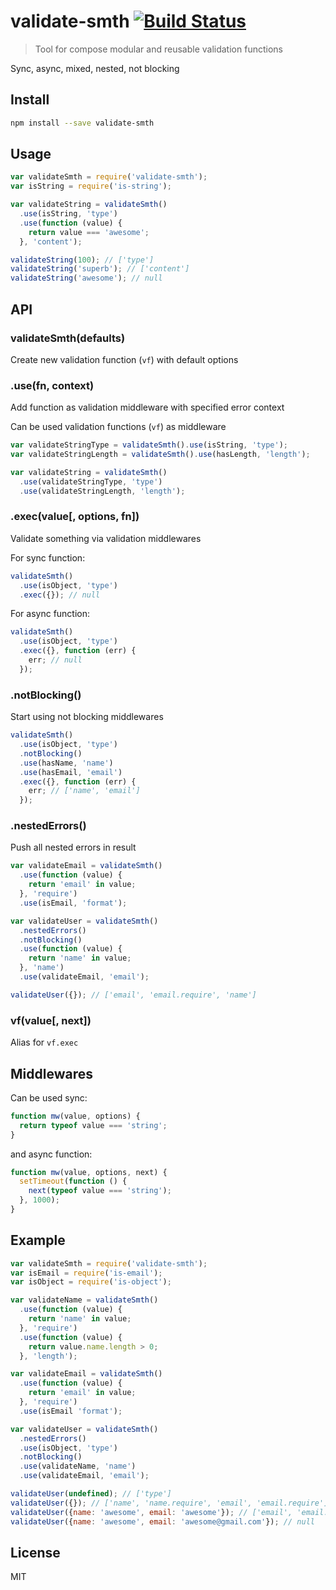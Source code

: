 # validate-smth [![Build Status][travis-image]][travis-url]

  > Tool for compose modular and reusable validation functions

  Sync, async, mixed, nested, not blocking

## Install

```sh
npm install --save validate-smth
```

## Usage

```js
var validateSmth = require('validate-smth');
var isString = require('is-string');

var validateString = validateSmth()
  .use(isString, 'type')
  .use(function (value) {
    return value === 'awesome';
  }, 'content');

validateString(100); // ['type']
validateString('superb'); // ['content']
validateString('awesome'); // null
```

## API

### validateSmth(defaults)

  Create new validation function (`vf`) with default options

### .use(fn, context)

  Add function as validation middleware with specified error context

  Can be used validation functions (`vf`) as middleware

```js
var validateStringType = validateSmth().use(isString, 'type');
var validateStringLength = validateSmth().use(hasLength, 'length');

var validateString = validateSmth()
  .use(validateStringType, 'type')
  .use(validateStringLength, 'length');
```

### .exec(value[, options, fn])

  Validate something via validation middlewares

  For sync function:

```js
validateSmth()
  .use(isObject, 'type')
  .exec({}); // null
```

  For async function:

```js
validateSmth()
  .use(isObject, 'type')
  .exec({}, function (err) {
    err; // null
  });
```

### .notBlocking()

  Start using not blocking middlewares

```js
validateSmth()
  .use(isObject, 'type')
  .notBlocking()
  .use(hasName, 'name')
  .use(hasEmail, 'email')
  .exec({}, function (err) {
    err; // ['name', 'email']
  });
```

### .nestedErrors()

  Push all nested errors in result

```js
var validateEmail = validateSmth()
  .use(function (value) {
    return 'email' in value;
  }, 'require')
  .use(isEmail, 'format');

var validateUser = validateSmth()
  .nestedErrors()
  .notBlocking()
  .use(function (value) {
    return 'name' in value;
  }, 'name')
  .use(validateEmail, 'email');

validateUser({}); // ['email', 'email.require', 'name']
```

### vf(value[, next])

  Alias for `vf.exec`

## Middlewares

  Can be used sync:

```js
function mw(value, options) {
  return typeof value === 'string';
}
```

  and async function:

```js
function mw(value, options, next) {
  setTimeout(function () {
    next(typeof value === 'string');
  }, 1000);
}
```

## Example

```js
var validateSmth = require('validate-smth');
var isEmail = require('is-email');
var isObject = require('is-object');

var validateName = validateSmth()
  .use(function (value) {
    return 'name' in value;
  }, 'require')
  .use(function (value) {
    return value.name.length > 0;
  }, 'length');

var validateEmail = validateSmth()
  .use(function (value) {
    return 'email' in value;
  }, 'require')
  .use(isEmail 'format');

var validateUser = validateSmth()
  .nestedErrors()
  .use(isObject, 'type')
  .notBlocking()
  .use(validateName, 'name')
  .use(validateEmail, 'email');

validateUser(undefined); // ['type']
validateUser({}); // ['name', 'name.require', 'email', 'email.require']
validateUser({name: 'awesome', email: 'awesome'}); // ['email', 'email.format']
validateUser({name: 'awesome', email: 'awesome@gmail.com'}); // null
```

## License

  MIT

[travis-url]: https://travis-ci.org/andrepolischuk/validate-smth
[travis-image]: https://travis-ci.org/andrepolischuk/validate-smth.svg?branch=master
